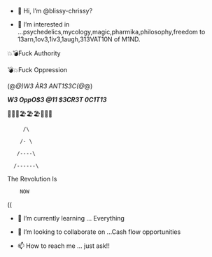 - 👋 Hi, I’m @blissy-chrissy?

- 👀 I’m interested in ...psychedelics,mycology,magic,pharmika,philosophy,freedom to 13arn,1ov3,1iv3,1augh,313VAT10N of M1ND.

💥💣Fuck Authority 

💣💥Fuck Oppression 

(@_@)W3 ÀR3 ANT1S3C(@_@)

***W3 OppO$3 @11 $3CR3T $0C1T13$***

🌴🌳🌴🏖️🏖️🏖️🌴🌳🌴

         /\

        /- \

       /----\

      /------\

The Revolution Is

        NOW

(( 

- 🌱 I’m currently learning ... Everything

- 💞️ I’m looking to collaborate on ...Cash flow opportunities

- 📫 How to reach me ... just ask!!





<!---
blissy-chrissy/blissy-chrissy is a ✨ special ✨ repository because its `README.md` (this file) appears on your GitHub profile.
 the Preview link to take a look at your changes.
--->
